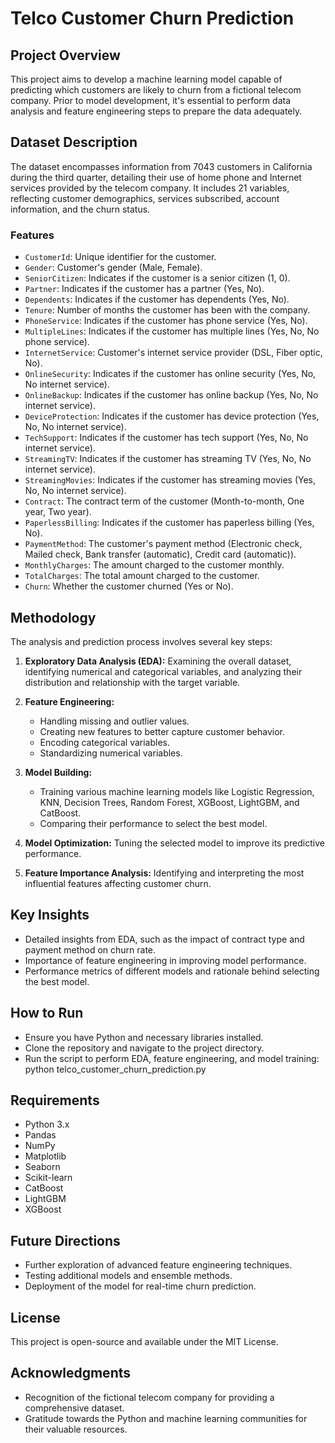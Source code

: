 # Telco Customer Churn Prediction

## Project Overview
This project aims to develop a machine learning model capable of predicting which customers are likely to churn from a fictional telecom company. Prior to model development, it's essential to perform data analysis and feature engineering steps to prepare the data adequately.

## Dataset Description
The dataset encompasses information from 7043 customers in California during the third quarter, detailing their use of home phone and Internet services provided by the telecom company. It includes 21 variables, reflecting customer demographics, services subscribed, account information, and the churn status.

### Features
- `CustomerId`: Unique identifier for the customer.
- `Gender`: Customer's gender (Male, Female).
- `SeniorCitizen`: Indicates if the customer is a senior citizen (1, 0).
- `Partner`: Indicates if the customer has a partner (Yes, No).
- `Dependents`: Indicates if the customer has dependents (Yes, No).
- `Tenure`: Number of months the customer has been with the company.
- `PhoneService`: Indicates if the customer has phone service (Yes, No).
- `MultipleLines`: Indicates if the customer has multiple lines (Yes, No, No phone service).
- `InternetService`: Customer's internet service provider (DSL, Fiber optic, No).
- `OnlineSecurity`: Indicates if the customer has online security (Yes, No, No internet service).
- `OnlineBackup`: Indicates if the customer has online backup (Yes, No, No internet service).
- `DeviceProtection`: Indicates if the customer has device protection (Yes, No, No internet service).
- `TechSupport`: Indicates if the customer has tech support (Yes, No, No internet service).
- `StreamingTV`: Indicates if the customer has streaming TV (Yes, No, No internet service).
- `StreamingMovies`: Indicates if the customer has streaming movies (Yes, No, No internet service).
- `Contract`: The contract term of the customer (Month-to-month, One year, Two year).
- `PaperlessBilling`: Indicates if the customer has paperless billing (Yes, No).
- `PaymentMethod`: The customer's payment method (Electronic check, Mailed check, Bank transfer (automatic), Credit card (automatic)).
- `MonthlyCharges`: The amount charged to the customer monthly.
- `TotalCharges`: The total amount charged to the customer.
- `Churn`: Whether the customer churned (Yes or No).

## Methodology
The analysis and prediction process involves several key steps:

1. **Exploratory Data Analysis (EDA):** Examining the overall dataset, identifying numerical and categorical variables, and analyzing their distribution and relationship with the target variable.

2. **Feature Engineering:**
    - Handling missing and outlier values.
    - Creating new features to better capture customer behavior.
    - Encoding categorical variables.
    - Standardizing numerical variables.

3. **Model Building:**
    - Training various machine learning models like Logistic Regression, KNN, Decision Trees, Random Forest, XGBoost, LightGBM, and CatBoost.
    - Comparing their performance to select the best model.

4. **Model Optimization:** Tuning the selected model to improve its predictive performance.

5. **Feature Importance Analysis:** Identifying and interpreting the most influential features affecting customer churn.

## Key Insights
- Detailed insights from EDA, such as the impact of contract type and payment method on churn rate.
- Importance of feature engineering in improving model performance.
- Performance metrics of different models and rationale behind selecting the best model.

## How to Run
- Ensure you have Python and necessary libraries installed.
- Clone the repository and navigate to the project directory.
- Run the script to perform EDA, feature engineering, and model training:
python telco_customer_churn_prediction.py

## Requirements
- Python 3.x
- Pandas
- NumPy
- Matplotlib
- Seaborn
- Scikit-learn
- CatBoost
- LightGBM
- XGBoost

## Future Directions
- Further exploration of advanced feature engineering techniques.
- Testing additional models and ensemble methods.
- Deployment of the model for real-time churn prediction.

## License
This project is open-source and available under the MIT License.

## Acknowledgments
- Recognition of the fictional telecom company for providing a comprehensive dataset.
- Gratitude towards the Python and machine learning communities for their valuable resources.
